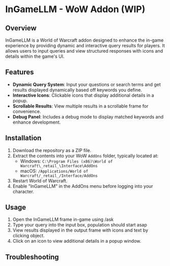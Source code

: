 # InGameLLM - WoW Addon (WIP)

## Overview
InGameLLM is a World of Warcraft addon designed to enhance the in-game experience by providing dynamic and interactive query results for players. It allows users to input queries and view structured responses with icons and details within the game's UI.

## Features
- **Dynamic Query System**: Input your questions or search terms and get results displayed dynamically based off keywords you define.
- **Interactive Icons**: Clickable icons that display additional details in a popup.
- **Scrollable Results**: View multiple results in a scrollable frame for convenience.
- **Debug Panel**: Includes a debug mode to display matched keywords and enhance development.

## Installation
1. Download the repository as a ZIP file.
2. Extract the contents into your WoW `AddOns` folder, typically located at:
   - Windows: `C:\Program Files (x86)\World of Warcraft\_retail_\Interface\AddOns`
   - macOS: `/Applications/World of Warcraft/_retail_/Interface/AddOns`
3. Restart World of Warcraft.
4. Enable "InGameLLM" in the AddOns menu before logging into your character.

## Usage
1. Open the InGameLLM frame in-game using /ask
2. Type your query into the input box, population should start asap
3. View results displayed in the output frame with icons and text by clicking object.
4. Click on an icon to view additional details in a popup window.

## Troubleshooting

